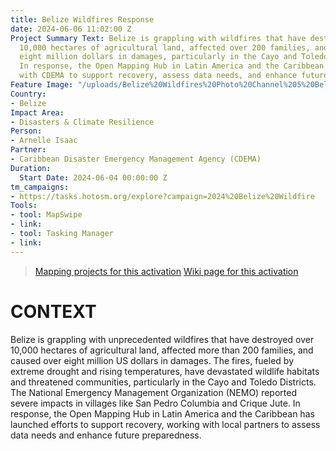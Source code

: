```yaml
---
title: Belize Wildfires Response
date: 2024-06-06 11:02:00 Z
Project Summary Text: Belize is grappling with wildfires that have destroyed over
  10,000 hectares of agricultural land, affected over 200 families, and caused over
  eight million dollars in damages, particularly in the Cayo and Toledo Districts.
  In response, the Open Mapping Hub in Latin America and the Caribbean is working
  with CDEMA to support recovery, assess data needs, and enhance future preparedness.
Feature Image: "/uploads/Belize%20Wildfires%20Photo%20Channel%205%20Belize.jpg"
Country:
- Belize
Impact Area:
- Disasters & Climate Resilience
Person:
- Arnelle Isaac
Partner:
- Caribbean Disaster Emergency Management Agency (CDEMA)
Duration:
  Start Date: 2024-06-04 00:00:00 Z
tm_campaigns:
- https://tasks.hotosm.org/explore?campaign=2024%20Belize%20Wildfire
Tools:
- tool: MapSwipe
- link: 
- tool: Tasking Manager
- link: 
---
```


> [Mapping projects for this activation](https://tasks.hotosm.org/explore?campaign=2024%20Belize%20Wildfire)
> [Wiki page for this activation](https://wiki.openstreetmap.org/wiki/Humanitarian_OSM_Team/Open_Mapping_Hub_-_Latin_America_and_The_Caribbean/Activations/2024_Belize_Wildfires_Response)

# CONTEXT
Belize is grappling with unprecedented wildfires that have destroyed over 10,000 hectares of agricultural land, affected more than 200 families, and caused over eight million US dollars in damages. The fires, fueled by extreme drought and rising temperatures, have devastated wildlife habitats and threatened communities, particularly in the Cayo and Toledo Districts. The National Emergency Management Organization (NEMO) reported severe impacts in villages like San Pedro Columbia and Crique Jute. In response, the Open Mapping Hub in Latin America and the Caribbean has launched efforts to support recovery, working with local partners to assess data needs and enhance future preparedness.

